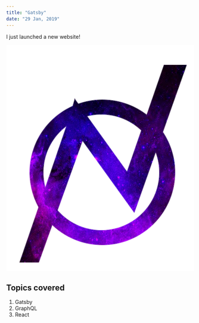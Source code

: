 ```yaml
---
title: "Gatsby"
date: "29 Jan, 2019"
---
```


I just launched a new website!

![Logo](../assets/logo.png)

## Topics covered

1. Gatsby
2. GraphQL
3. React